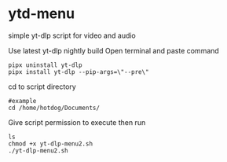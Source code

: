 # ytd-menu
simple yt-dlp script for video and audio

Use latest yt-dlp nightly build
Open terminal and paste command
```
pipx uninstall yt-dlp
pipx install yt-dlp --pip-args=\"--pre\"

```
cd to script directory
```
#example
cd /home/hotdog/Documents/
```
Give script permission to execute then run

```
ls
chmod +x yt-dlp-menu2.sh
./yt-dlp-menu2.sh
```

